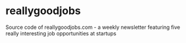 reallygoodjobs
==============

Source code of reallygoodjobs.com - a weekly newsletter featuring five really interesting job opportunities at startups
